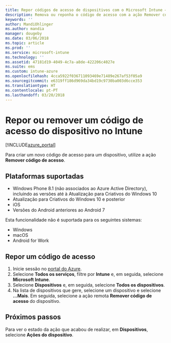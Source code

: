 ```yaml
---
title: Repor códigos de acesso de dispositivos com o Microsoft Intune – Azure | Microsoft Docs
description: Remova ou reponha o código de acesso com a ação Remover código de acesso nos dispositivos dos quais faça a gestão ou monitorização com o Intune.
keywords: ''
author: MandiOhlinger
ms.author: mandia
manager: dougeby
ms.date: 03/06/2018
ms.topic: article
ms.prod: ''
ms.service: microsoft-intune
ms.technology: ''
ms.assetid: 47181d19-4049-4c7a-a8de-422206c4027e
ms.suite: ems
ms.custom: intune-azure
ms.openlocfilehash: 4cca5922f036711093469e71489e267af53f05a9
ms.sourcegitcommit: e6319ff186d969da34bd19c9730ba003d6cce353
ms.translationtype: HT
ms.contentlocale: pt-PT
ms.lasthandoff: 03/20/2018
---
```

# <a name="reset-or-remove-a-device-passcode-in-intune"></a>Repor ou remover um código de acesso do dispositivo no Intune

[!INCLUDE[azure_portal](./includes/azure_portal.md)]

Para criar um novo código de acesso para um dispositivo, utilize a ação **Remover código de acesso**.

## <a name="supported-platforms"></a>Plataformas suportadas

- Windows Phone 8.1 (não associados ao Azure Active Directory), incluindo as versões até à Atualização para Criativos do Windows 10
- Atualização para Criativos do Windows 10 e posterior
- iOS
- Versões do Android anteriores ao Android 7

Esta funcionalidade não é suportada para os seguintes sistemas:

- Windows
- macOS
- Android for Work

## <a name="reset-a-passcode"></a>Repor um código de acesso

1. Inicie sessão no [portal do Azure](https://portal.azure.com).
2. Selecione **Todos os serviços**, filtre por **Intune** e, em seguida, selecione **Microsoft Intune**.
3. Selecione **Dispositivos** e, em seguida, selecione **Todos os dispositivos**.
4. Na lista de dispositivos que gere, selecione um dispositivo e selecione **…Mais**. Em seguida, selecione a ação remota **Remover código de acesso** do dispositivo.

## <a name="next-steps"></a>Próximos passos

Para ver o estado da ação que acabou de realizar, em **Dispositivos**, selecione **Ações do dispositivo**.
